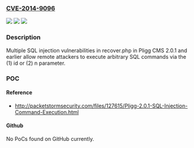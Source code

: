 ### [CVE-2014-9096](https://cve.mitre.org/cgi-bin/cvename.cgi?name=CVE-2014-9096)
![](https://img.shields.io/static/v1?label=Product&message=n%2Fa&color=blue)
![](https://img.shields.io/static/v1?label=Version&message=n%2Fa&color=blue)
![](https://img.shields.io/static/v1?label=Vulnerability&message=n%2Fa&color=brighgreen)

### Description

Multiple SQL injection vulnerabilities in recover.php in Pligg CMS 2.0.1 and earlier allow remote attackers to execute arbitrary SQL commands via the (1) id or (2) n parameter.

### POC

#### Reference
- http://packetstormsecurity.com/files/127615/Pligg-2.0.1-SQL-Injection-Command-Execution.html

#### Github
No PoCs found on GitHub currently.

